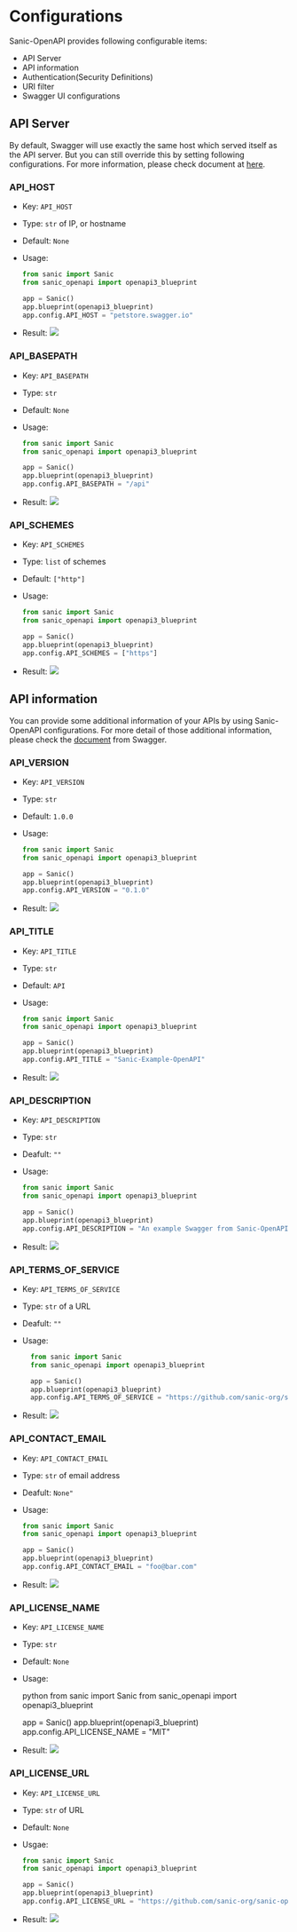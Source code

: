 # Configurations

Sanic-OpenAPI provides following configurable items:

* API Server
* API information
* Authentication(Security Definitions)
* URI filter
* Swagger UI configurations

## API Server

By default, Swagger will use exactly the same host which served itself as the API server. But you can still override this by setting following configurations. For more information, please check document at [here](https://swagger.io/docs/specification/2-0/api-host-and-base-path/).

### API_HOST

* Key: `API_HOST`
* Type: `str` of IP, or hostname
* Default: `None`
* Usage:

    ```python
    from sanic import Sanic
    from sanic_openapi import openapi3_blueprint

    app = Sanic()
    app.blueprint(openapi3_blueprint)
    app.config.API_HOST = "petstore.swagger.io"

    ```

* Result:
  ![](../_static/images3/configurations/API_HOST.png)

### API_BASEPATH

* Key: `API_BASEPATH`
* Type: `str`
* Default: `None`
* Usage:

    ```python
    from sanic import Sanic
    from sanic_openapi import openapi3_blueprint

    app = Sanic()
    app.blueprint(openapi3_blueprint)
    app.config.API_BASEPATH = "/api"

    ```

* Result:
  ![](../_static/images3/configurations/API_BASEPATH.png)

### API_SCHEMES

* Key: `API_SCHEMES`
* Type: `list` of schemes
* Default: `["http"]`
* Usage:

    ```python
    from sanic import Sanic
    from sanic_openapi import openapi3_blueprint

    app = Sanic()
    app.blueprint(openapi3_blueprint)
    app.config.API_SCHEMES = ["https"]

    ```

* Result:
  ![](../_static/images3/configurations/API_SCHEMES.png)

## API information

You can provide some additional information of your APIs by using Sanic-OpenAPI configurations.
For more detail of those additional information, please check the [document](https://swagger.io/specification/#infoObject) from Swagger.

### API_VERSION

* Key: `API_VERSION`
* Type: `str`
* Default: `1.0.0`
* Usage:

    ```python
    from sanic import Sanic
    from sanic_openapi import openapi3_blueprint

    app = Sanic()
    app.blueprint(openapi3_blueprint)
    app.config.API_VERSION = "0.1.0"

    ```

* Result:
  ![](../_static/images3/configurations/API_VERSION.png)

### API_TITLE

* Key: `API_TITLE`
* Type: `str`
* Default: `API`
* Usage:

    ```python
    from sanic import Sanic
    from sanic_openapi import openapi3_blueprint

    app = Sanic()
    app.blueprint(openapi3_blueprint)
    app.config.API_TITLE = "Sanic-Example-OpenAPI"

    ```

* Result:
  ![](../_static/images3/configurations/API_TITLE.png)

### API_DESCRIPTION

* Key: `API_DESCRIPTION`
* Type: `str`
* Deafult: `""`
* Usage:

    ```python
    from sanic import Sanic
    from sanic_openapi import openapi3_blueprint

    app = Sanic()
    app.blueprint(openapi3_blueprint)
    app.config.API_DESCRIPTION = "An example Swagger from Sanic-OpenAPI"

    ```

* Result:
  ![](../_static/images3/configurations/API_DESCRIPTION.png)

### API_TERMS_OF_SERVICE

* Key: `API_TERMS_OF_SERVICE`
* Type: `str` of a URL
* Deafult: `""`
* Usage:

  ```python
    from sanic import Sanic
    from sanic_openapi import openapi3_blueprint

    app = Sanic()
    app.blueprint(openapi3_blueprint)
    app.config.API_TERMS_OF_SERVICE = "https://github.com/sanic-org/sanic-openapi/blob/master/README.md"

  ```

* Result:
  ![](../_static/images3/configurations/API_TERMS_OF_SERVICE.png)

### API_CONTACT_EMAIL

* Key: `API_CONTACT_EMAIL`
* Type: `str` of email address
* Deafult: `None"`
* Usage:

    ```python
    from sanic import Sanic
    from sanic_openapi import openapi3_blueprint

    app = Sanic()
    app.blueprint(openapi3_blueprint)
    app.config.API_CONTACT_EMAIL = "foo@bar.com"

    ```

* Result:
  ![](../_static/images3/configurations/API_CONTACT_EMAIL.png)

### API_LICENSE_NAME

* Key: `API_LICENSE_NAME`
* Type: `str`
* Default: `None`
* Usage:

    python
    from sanic import Sanic
    from sanic_openapi import openapi3_blueprint

    app = Sanic()
    app.blueprint(openapi3_blueprint)
    app.config.API_LICENSE_NAME = "MIT"

    

* Result:
  ![](../_static/images3/configurations/API_LICENSE_NAME.png)

### API_LICENSE_URL

* Key: `API_LICENSE_URL`
* Type: `str` of URL
* Default: `None`
* Usgae:

    ```python
    from sanic import Sanic
    from sanic_openapi import openapi3_blueprint

    app = Sanic()
    app.blueprint(openapi3_blueprint)
    app.config.API_LICENSE_URL = "https://github.com/sanic-org/sanic-openapi/blob/master/LICENSE"

    ```

* Result:
  ![](../_static/images3/configurations/API_LICENSE_URL.png)
